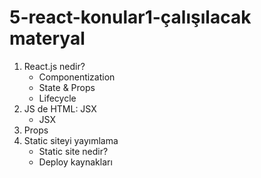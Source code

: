 # 5-react-konular1-çalışılacak materyal

1. React.js nedir?
   - Componentization
   - State & Props
   - Lifecycle
2. JS de HTML: JSX
   - JSX
3. Props
4. Static siteyi yayımlama
   - Static site nedir?
   - Deploy kaynakları
